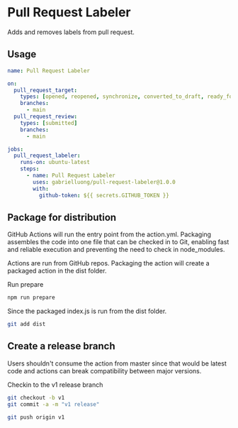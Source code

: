 # Pull Request Labeler

Adds and removes labels from pull request.

## Usage

```yaml
name: Pull Request Labeler

on:
  pull_request_target:
    types: [opened, reopened, synchronize, converted_to_draft, ready_for_review, review_requested]
    branches:
      - main
  pull_request_review:
    types: [submitted]
    branches:
      - main

jobs:
  pull_request_labeler:
    runs-on: ubuntu-latest
    steps:
      - name: Pull Request Labeler
        uses: gabrielluong/pull-request-labeler@1.0.0
        with:
          github-token: ${{ secrets.GITHUB_TOKEN }}
```

## Package for distribution

GitHub Actions will run the entry point from the action.yml. Packaging assembles the code into one file that can be checked in to Git, enabling fast and reliable execution and preventing the need to check in node_modules.

Actions are run from GitHub repos.  Packaging the action will create a packaged action in the dist folder.

Run prepare

```bash
npm run prepare
```

Since the packaged index.js is run from the dist folder.

```bash
git add dist
```

## Create a release branch

Users shouldn't consume the action from master since that would be latest code and actions can break compatibility between major versions.

Checkin to the v1 release branch

```bash
git checkout -b v1
git commit -a -m "v1 release"
```

```bash
git push origin v1
```

